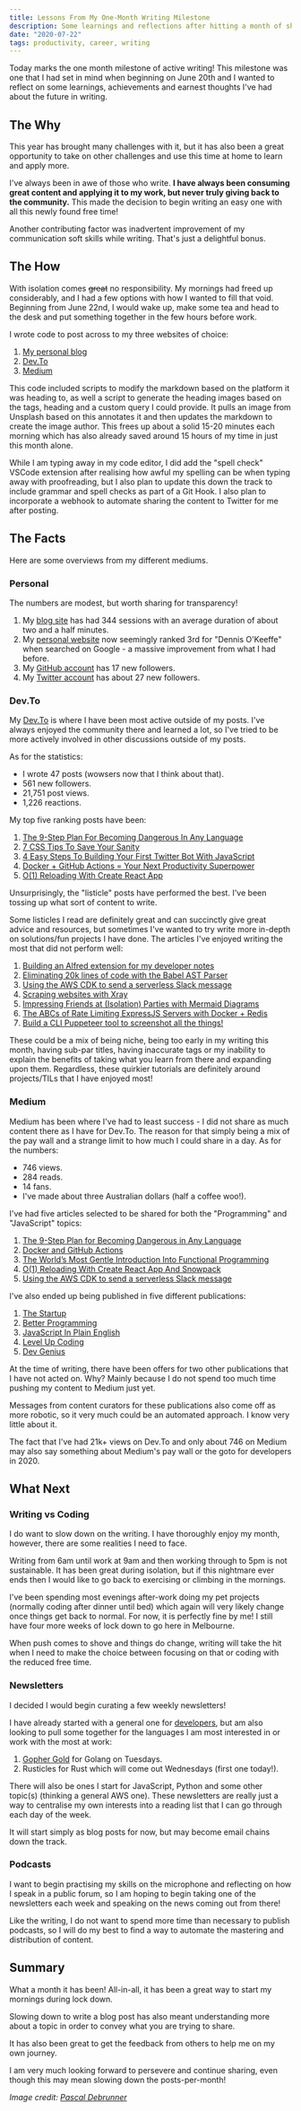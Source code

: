 ```yaml
---
title: Lessons From My One-Month Writing Milestone
description: Some learnings and reflections after hitting a month of sharing
date: "2020-07-22"
tags: productivity, career, writing
---
```


Today marks the one month milestone of active writing! This milestone was one that I had set in mind when beginning on June 20th and I wanted to reflect on some learnings, achievements and earnest thoughts I've had about the future in writing.

## The Why

This year has brought many challenges with it, but it has also been a great opportunity to take on other challenges and use this time at home to learn and apply more.

I've always been in awe of those who write. **I have always been consuming great content and applying it to my work, but never truly giving back to the community.** This made the decision to begin writing an easy one with all this newly found free time!

Another contributing factor was inadvertent improvement of my communication soft skills while writing. That's just a delightful bonus.

## The How

With isolation comes ~~great~~ no responsibility. My mornings had freed up considerably, and I had a few options with how I wanted to fill that void. Beginning from June 22nd, I would wake up, make some tea and head to the desk and put something together in the few hours before work.

I wrote code to post across to my three websites of choice:

1. [My personal blog](https://blog.dennisokeeffe.com)
2. [Dev.To](https://dev.to/okeeffed)
3. [Medium](https://medium.com/@dennisokeeffe)

This code included scripts to modify the markdown based on the platform it was heading to, as well a script to generate the heading images based on the tags, heading and a custom query I could provide. It pulls an image from Unsplash based on this annotates it and then updates the markdown to create the image author. This frees up about a solid 15-20 minutes each morning which has also already saved around 15 hours of my time in just this month alone.

While I am typing away in my code editor, I did add the "spell check" VSCode extension after realising how awful my spelling can be when typing away with proofreading, but I also plan to update this down the track to include grammar and spell checks as part of a Git Hook. I also plan to incorporate a webhook to automate sharing the content to Twitter for me after posting.

## The Facts

Here are some overviews from my different mediums.

### Personal

The numbers are modest, but worth sharing for transparency!

1. My [blog site](https://blog.dennisokeeffe.com) has had 344 sessions with an average duration of about two and a half minutes.
2. My [personal website](https://dennisokeeffe.com) now seemingly ranked 3rd for "Dennis O'Keeffe" when searched on Google - a massive improvement from what I had before.
3. My [GitHub account](https://github.com/okeeffed) has 17 new followers.
4. My [Twitter account](https://twitter.com/dennisokeeffe92) has about 27 new followers.

### Dev.To

My [Dev.To](https://dev.to/dashboard) is where I have been most active outside of my posts. I've always enjoyed the community there and learned a lot, so I've tried to be more actively involved in other discussions outside of my posts.

As for the statistics:

- I wrote 47 posts (wowsers now that I think about that).
- 561 new followers.
- 21,751 post views.
- 1,226 reactions.

My top five ranking posts have been:

1. [The 9-Step Plan For Becoming Dangerous In Any Language](https://dev.to/okeeffed/the-9-step-plan-for-becoming-dangeous-in-any-language-3ikj)
2. [7 CSS Tips To Save Your Sanity](https://dev.to/okeeffed/7-css-tips-to-save-your-sanity-2a44)
3. [4 Easy Steps To Building Your First Twitter Bot With JavaScript](https://dev.to/okeeffed/4-easy-steps-to-building-your-first-twitter-bot-with-javascript-1c93)
4. [Docker + GitHub Actions = Your Next Productivity Superpower](https://dev.to/okeeffed/docker-github-actions-your-next-productivity-superpower-1mco)
5. [O(1) Reloading With Create React App](https://dev.to/okeeffed/o-1-reloading-with-create-react-app-1104)

Unsurprisingly, the "listicle" posts have performed the best. I've been tossing up what sort of content to write.

Some listicles I read are definitely great and can succinctly give great advice and resources, but sometimes I've wanted to try write more in-depth on solutions/fun projects I have done. The articles I've enjoyed writing the most that did not perform well:

1. [Building an Alfred extension for my developer notes](https://dev.to/okeeffed/building-an-alfred-extension-for-my-developer-notes-4iln)
2. [Eliminating 20k lines of code with the Babel AST Parser](https://dev.to/okeeffed/dead-code-elimination-with-the-babel-ast-parser-3jlj)
3. [Using the AWS CDK to send a serverless Slack message](https://dev.to/okeeffed/using-the-aws-cdk-to-send-a-serverless-slack-message-ngg)
4. [Scraping websites with Xray](https://dev.to/okeeffed/scraping-websites-with-xray-1m2k)
5. [Impressing Friends at (Isolation) Parties with Mermaid Diagrams](https://dev.to/okeeffed/impressing-friends-at-isolation-parties-with-mermaid-diagrams-njm)
6. [The ABCs of Rate Limiting ExpressJS Servers with Docker + Redis](https://dev.to/okeeffed/the-abcs-of-rate-limiting-expressjs-servers-with-docker-redis-34ki)
7. [Build a CLI Puppeteer tool to screenshot all the things!](https://dev.to/okeeffed/build-a-cli-puppeteer-tool-to-screenshot-all-the-things-4f3n)

These could be a mix of being niche, being too early in my writing this month, having sub-par titles, having inaccurate tags or my inability to explain the benefits of taking what you learn from there and expanding upon them. Regardless, these quirkier tutorials are definitely around projects/TILs that I have enjoyed most!

### Medium

Medium has been where I've had to least success - I did not share as much content there as I have for Dev.To. The reason for that simply being a mix of the pay wall and a strange limit to how much I could share in a day. As for the numbers:

- 746 views.
- 284 reads.
- 14 fans.
- I've made about three Australian dollars (half a coffee woo!).

I've had five articles selected to be shared for both the "Programming" and "JavaScript" topics:

1. [The 9-Step Plan for Becoming Dangerous in Any Language](https://medium.com/me/stats/post/98b4380f358e)
2. [Docker and GitHub Actions](https://medium.com/me/stats/post/8be1991d3db8)
3. [The World’s Most Gentle Introduction Into Functional Programming](https://medium.com/me/stats/post/930395a00b6f)
4. [O(1) Reloading With Create React App And Snowpack](https://medium.com/me/stats/post/8ae2fd73b5f6)
5. [Using the AWS CDK to send a serverless Slack message](https://medium.com/me/stats/post/84e0df55e476)

I've also ended up being published in five different publications:

1. [The Startup](https://medium.com/swlh)
2. [Better Programming](https://medium.com/better-programming)
3. [JavaScript In Plain English](https://medium.com/javascript-in-plain-english)
4. [Level Up Coding](https://levelup.gitconnected.com/)
5. [Dev Genius](https://medium.com/dev-genius)

At the time of writing, there have been offers for two other publications that I have not acted on. Why? Mainly because I do not spend too much time pushing my content to Medium just yet.

Messages from content curators for these publications also come off as more robotic, so it very much could be an automated approach. I know very little about it.

The fact that I've had 21k+ views on Dev.To and only about 746 on Medium may also say something about Medium's pay wall or the goto for developers in 2020.

## What Next

### Writing vs Coding

I do want to slow down on the writing. I have thoroughly enjoy my month, however, there are some realities I need to face.

Writing from 6am until work at 9am and then working through to 5pm is not sustainable. It has been great during isolation, but if this nightmare ever ends then I would like to go back to exercising or climbing in the mornings.

I've been spending most evenings after-work doing my pet projects (normally coding after dinner until bed) which again will very likely change once things get back to normal. For now, it is perfectly fine by me! I still have four more weeks of lock down to go here in Melbourne.

When push comes to shove and things do change, writing will take the hit when I need to make the choice between focusing on that or coding with the reduced free time.

### Newsletters

I decided I would begin curating a few weekly newsletters!

I have already started with a general one for [developers](https://dev.to/okeeffed/weekly-developer-roundup-2020-07-19-2jg6), but am also looking to pull some together for the languages I am most interested in or work with the most at work:

1. [Gopher Gold](https://dev.to/okeeffed/gopher-gold-tue-jul-21-2020-pje) for Golang on Tuesdays.
2. Rusticles for Rust which will come out Wednesdays (first one today!).

There will also be ones I start for JavaScript, Python and some other topic(s) (thinking a general AWS one). These newsletters are really just a way to centralise my own interests into a reading list that I can go through each day of the week.

It will start simply as blog posts for now, but may become email chains down the track.

### Podcasts

I want to begin practising my skills on the microphone and reflecting on how I speak in a public forum, so I am hoping to begin taking one of the newsletters each week and speaking on the news coming out from there!

Like the writing, I do not want to spend more time than necessary to publish podcasts, so I will do my best to find a way to automate the mastering and distribution of content.

## Summary

What a month it has been! All-in-all, it has been a great way to start my mornings during lock down.

Slowing down to write a blog post has also meant understanding more about a topic in order to convey what you are trying to share.

It has also been great to get the feedback from others to help me on my own journey.

I am very much looking forward to persevere and continue sharing, even though this may mean slowing down the posts-per-month!

_Image credit: [Pascal Debrunner](https://unsplash.com/@debrupas)_